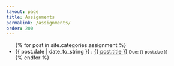 ```yaml
---
layout: page
title: Assignments
permalink: /assignments/
order: 200
---
```


<ul class="list-unstyled">
    {% for post in site.categories.assignment %}
    <li>
        {{ post.date | date_to_string }} :
        <a href="{{ site.baseurl }}{{ post.url }}">{{ post.title }}</a>
        <small>Due: {{ post.due }}</small>
    </li>
    {% endfor %}
</ul>
